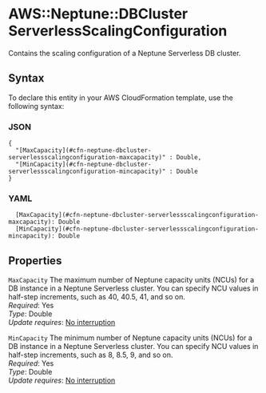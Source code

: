 # AWS::Neptune::DBCluster ServerlessScalingConfiguration<a name="aws-properties-neptune-dbcluster-serverlessscalingconfiguration"></a>

Contains the scaling configuration of a Neptune Serverless DB cluster\.

## Syntax<a name="aws-properties-neptune-dbcluster-serverlessscalingconfiguration-syntax"></a>

To declare this entity in your AWS CloudFormation template, use the following syntax:

### JSON<a name="aws-properties-neptune-dbcluster-serverlessscalingconfiguration-syntax.json"></a>

```
{
  "[MaxCapacity](#cfn-neptune-dbcluster-serverlessscalingconfiguration-maxcapacity)" : Double,
  "[MinCapacity](#cfn-neptune-dbcluster-serverlessscalingconfiguration-mincapacity)" : Double
}
```

### YAML<a name="aws-properties-neptune-dbcluster-serverlessscalingconfiguration-syntax.yaml"></a>

```
  [MaxCapacity](#cfn-neptune-dbcluster-serverlessscalingconfiguration-maxcapacity): Double
  [MinCapacity](#cfn-neptune-dbcluster-serverlessscalingconfiguration-mincapacity): Double
```

## Properties<a name="aws-properties-neptune-dbcluster-serverlessscalingconfiguration-properties"></a>

`MaxCapacity`  <a name="cfn-neptune-dbcluster-serverlessscalingconfiguration-maxcapacity"></a>
The maximum number of Neptune capacity units \(NCUs\) for a DB instance in a Neptune Serverless cluster\. You can specify NCU values in half\-step increments, such as 40, 40\.5, 41, and so on\.  
*Required*: Yes  
*Type*: Double  
*Update requires*: [No interruption](https://docs.aws.amazon.com/AWSCloudFormation/latest/UserGuide/using-cfn-updating-stacks-update-behaviors.html#update-no-interrupt)

`MinCapacity`  <a name="cfn-neptune-dbcluster-serverlessscalingconfiguration-mincapacity"></a>
The minimum number of Neptune capacity units \(NCUs\) for a DB instance in a Neptune Serverless cluster\. You can specify NCU values in half\-step increments, such as 8, 8\.5, 9, and so on\.  
*Required*: Yes  
*Type*: Double  
*Update requires*: [No interruption](https://docs.aws.amazon.com/AWSCloudFormation/latest/UserGuide/using-cfn-updating-stacks-update-behaviors.html#update-no-interrupt)